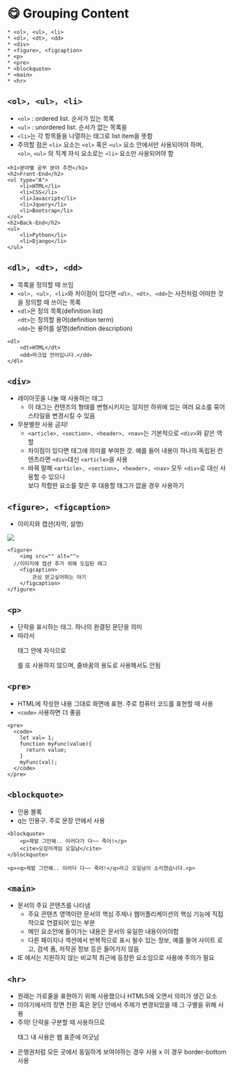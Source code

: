 # 😋 Grouping Content
```
* <ol>, <ul>, <li>
* <dl>, <dt>, <dd>
* <div>
* <figure>, <figcaption>
* <p>
* <pre>
* <blockquote>
* <main>
* <hr>
```
## `<ol>, <ul>, <li>`
* `<ol>` : ordered list. 순서가 있는 목록
* `<ul>` : unordered list. 순서가 없는 목록을
* `<li>`는 각 항목들을 나열하는 태그로 list item을 뜻함 
* 주의할 점은 `<li>` 요소는 `<ol>` 혹은 `<ul>` 요소 안에서만 사용되어야 하며,   
  `<ol>`, `<ul>` 의 직계 자식 요소로는 `<li>` 요소만 사용되어야 함
```
<h1>분야별 공부 분야 추천</h1>
<h2>Front-End</h2>
<ol type="A">
    <li>HTML</li>
    <li>CSS</li>
    <li>Javacript</li>
    <li>Jquery</li>
    <li>Bootsrap</li>
</ol>
<h2>Back-End</h2>
<ul>
    <li>Python</li>
    <li>Django</li>
</ul>
```

## `<dl>, <dt>, <dd>`
* 목록을 정의할 때 쓰임
* `<ol>, <ul>, <li>`와 차이점이 있다면 `<dl>, <dt>, <dd>`는 사전처럼 어떠한 것을 정의할 때 쓰이는 목록
* `<dl>`은 정의 목록(definition list)   
  `<dt>`는 정의할 용어(definition term)   
  `<dd>`는 용어를 설명(definition description)
  
```
<dl>
    <dt>HTML</dt>
    <dd>마크업 언어입니다.</dd>
</dl>
```
    
## `<div>`
* 레이아웃을 나눌 때 사용하는 태그
    * 이 태그는 컨텐츠의 형태를 변형시키지는 않지만 하위에 있는 여러 요소를 묶어 스타일을 변경시킬 수 있음
* 무분별한 사용 금지!
    * `<article>, <section>, <header>, <nav>`는 기본적으로 `<div>`와 같은 역할
    * 차이점이 있다면  태그에 의미를 부여한 것. 예를 들어 내용이 하나의 독립된 컨텐츠라면 `<div>`대신 `<article>`을 사용
    * 바꿔 말해 `<article>, <section>, <header>, <nav>` 모두 `<div>`로 대신 사용할 수 있으나   
      보다 적합한 요소를 찾은 후 대용할 태그가 없을 경우 사용하기

## `<figure>, <figcaption>`
* 이미지와 캡션(자막, 설명)   
<img src="https://paullabworkspace.notion.site/image/https%3A%2F%2Fs3-us-west-2.amazonaws.com%2Fsecure.notion-static.com%2F28afb5bd-2e99-4dc1-a8f6-c047f5c112a3%2F%E1%84%89%E1%85%B3%E1%84%8F%E1%85%B3%E1%84%85%E1%85%B5%E1%86%AB%E1%84%89%E1%85%A3%E1%86%BA_2021-10-30_%E1%84%8B%E1%85%A9%E1%84%92%E1%85%AE_7.15.01.png?table=block&id=d3b0319d-b21e-4d1d-8e97-894912f8711f&spaceId=579fe283-28aa-489d-ae65-d683304becfc&width=620&userId=&cache=v2">

```
<figure>
	<img src="" alt="">
  //이미지에 캡션 추가 위해 도입된 태그
	<figcaption>
		관심 받고싶어하는 아기
	</figcaption>
</figure>
```
    
## `<p>`
* 단락을 표시하는 태그. 하나의 완결된 문단을 의미
* 따라서 <p> 태그 안에 자식으로 <p>를 또 사용하지 않으며, 줄바꿈의 용도로 사용해서도 안됨

## `<pre>`
* HTML에 작성한 내용 그대로 화면에 표현. 주로 컴퓨터 코드를 표현할 때 사용
* `<code>` 사용하면 더 좋음

```
<pre>
  <code>
    let val= 1;
    function myFunc(value){
      return value;
    }
    myFunc(val);
  </code>
</pre>
```

## `<blockquote>`
* 인용 블록
* q는 인용구. 주로 문장 안에서 사용

```
<blockquote>
    <p>제발 그만해.. 이러다가 다~~ 죽어!</p>
    <cite>오징어게임 오일남</cite>
</blockquote>

<p><q>제발 그만해.. 이러다 다~~ 죽어!</q>라고 오일남이 소리쳤습니다.<p>
```

## `<main>`
* 문서의 주요 콘텐츠를 나타냄   
	* 주요 콘텐츠 영역이란 문서의 핵심 주제나 웹어플리케이션의 핵심 기능에 직접적으로 연결되어 있는 부분
	* 메인 요소안에 들어가는 내용은 문서의 유일한 내용이어야함
	* 다른 페이지나 섹션에서 반복적으로 표시 될수 있는 정보, 예를 들어 사이트 로고, 검색 폼, 저작권 정보 등은 들어가지 않음
* IE 에서는 지원하지 않는 비교적 최근에 등장한 요소임으로 사용에 주의가 필요

## `<hr>`
* 원래는 가로줄을 표현하기 위해 사용했으나 HTML5에 오면서 의미가 생긴 요소
* 이야기에서의 장면 전환 혹은 문단 안에서 주제가 변경되었을 때 그 구별을 위해 사용
* 주의! 단락을 구분할 때 사용하므로 <p>태그 내 사용은 웹 표준에 어긋남
* 은행권처럼 모든 곳에서 동일하게 보여야하는 경우 사용 x 이 경우 border-bottom 사용

